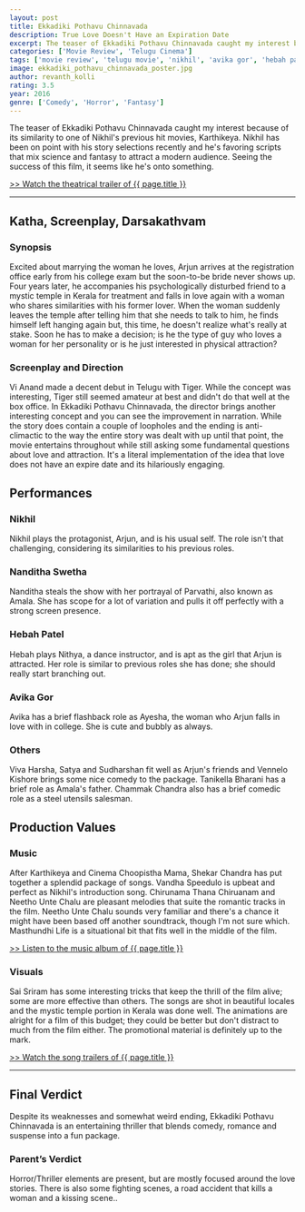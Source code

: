 ```yaml
---
layout: post
title: Ekkadiki Pothavu Chinnavada
description: True Love Doesn't Have an Expiration Date
excerpt: The teaser of Ekkadiki Pothavu Chinnavada caught my interest because of its similarity to one of Nikhil's previous hit movies, Karthikeya. Nikhil has been on point with his story selections recently and he's favoring scripts that mix science and fantasy to attract a modern audience. Seeing the success of this film, it seems like he's onto something.
categories: ['Movie Review', 'Telugu Cinema']
tags: ['movie review', 'telugu movie', 'nikhil', 'avika gor', 'hebah patel', 'nanditha swetha', 'vi anand', 'meghana arts', 'sekhar chandra', 'sai sriram']
image: ekkadiki_pothavu_chinnavada_poster.jpg
author: revanth_kolli
rating: 3.5
year: 2016
genre: ['Comedy', 'Horror', 'Fantasy']
---
```


<p>The teaser of Ekkadiki Pothavu Chinnavada caught my interest because of its similarity to one of Nikhil's previous hit movies, Karthikeya. Nikhil has been on point with his story selections recently and he's favoring scripts that mix science and fantasy to attract a modern audience. Seeing the success of this film, it seems like he's onto something.</p>
<a href="https://youtu.be/VFJxCcfNVcw" target="_blank">>> Watch the theatrical trailer of {{ page.title }}</a>
<hr />
<h2><span class="review_header">Katha, Screenplay, Darsakathvam</span></h2>
<h3>Synopsis</h3>
<p> Excited about marrying the woman he loves, Arjun arrives at the registration office early from his college exam but the soon-to-be bride never shows up. Four years later, he accompanies his psychologically disturbed friend to a mystic temple in Kerala for treatment and falls in love again with a woman who shares similarities with his former lover. When the woman suddenly leaves the temple after telling him that she needs to talk to him, he finds himself left hanging again but, this time, he doesn't realize what's really at stake. Soon he has to make a decision; is he the type of guy who loves a woman for her personality or is he just interested in physical attraction? </p>
<h3>Screenplay and Direction</h3>
<p>Vi Anand made a decent debut in Telugu with Tiger. While the concept was interesting, Tiger still seemed amateur at best and didn't do that well at the box office. In Ekkadiki Pothavu Chinnavada, the director brings another interesting concept and you can see the improvement in narration. While the story does contain a couple of loopholes and the ending is anti-climactic to the way the entire story was dealt with up until that point, the movie entertains throughout while still asking some fundamental questions about love and attraction. It's a literal implementation of the idea that love does not have an expire date and its hilariously engaging. </p>
<h2><span class="review_header">Performances</span></h2>
<h3>Nikhil</h3>
<p>Nikhil plays the protagonist, Arjun, and is his usual self. The role isn't that challenging, considering its similarities to his previous roles.</p>
<h3>Nanditha Swetha</h3>
<p>Nanditha steals the show with her portrayal of Parvathi, also known as Amala. She has scope for a lot of variation and pulls it off perfectly with a strong screen presence.</p>
<h3>Hebah Patel</h3>
<p>Hebah plays Nithya, a dance instructor, and is apt as the girl that Arjun is attracted. Her role is similar to previous roles she has done; she should really start branching out.</p>
<h3>Avika Gor</h3>
<p>Avika has a brief flashback role as Ayesha, the woman who Arjun falls in love with in college. She is cute and bubbly as always.</p>
<h3>Others</h3>
<p>Viva Harsha, Satya and Sudharshan fit well as Arjun's friends and Vennelo Kishore brings some nice comedy to the package. Tanikella Bharani has a brief role as Amala's father. Chammak Chandra also has a brief comedic role as a steel utensils salesman.</p>
<h2><span class="review_header">Production Values</span></h2>
<h3>Music</h3>
<p>After Karthikeya and Cinema Choopistha Mama, Shekar Chandra has put together a splendid package of songs. Vandha Speedulo is upbeat and perfect as Nikhil's introduction song. Chirunama Thana Chiruanam and Neetho Unte Chalu are pleasant melodies that suite the romantic tracks in the film. Neetho Unte Chalu sounds very familiar and there's a chance it might have been based off another soundtrack, though I'm not sure which. Masthundhi Life is a situational bit that fits well in the middle of the film.</p>
<a href="https://youtu.be/elPvlH3vGVM" target="_blank">>> Listen to the  music album of {{ page.title }}</a>
<h3>Visuals</h3>
<p>Sai Sriram has some interesting tricks that keep the thrill of the film alive; some are more effective than others. The songs are shot in beautiful locales and the mystic temple portion in Kerala was done well. The animations are alright for a film of this budget; they could be better but don't distract to much from the film either. The promotional material is definitely up to the mark.</p>
<a href="https://youtu.be/iJgixb2nUIo" target="_blank">>> Watch the song trailers of {{ page.title }}</a>
<hr />
<h2><span class="review_header">Final Verdict</span></h2>
<p>Despite its weaknesses and somewhat weird ending, Ekkadiki Pothavu Chinnavada is an entertaining thriller that blends comedy, romance and suspense into a fun package.</p>
<h3>Parent&#8217;s Verdict</h3>
<p>Horror/Thriller elements are present, but are mostly focused around the love stories. There is also some fighting scenes, a road accident that kills a woman and a kissing scene..</p>
